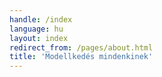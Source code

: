 ```yaml
---
handle: /index
language: hu
layout: index
redirect_from: /pages/about.html
title: 'Modellkedés mindenkinek'
---
```

